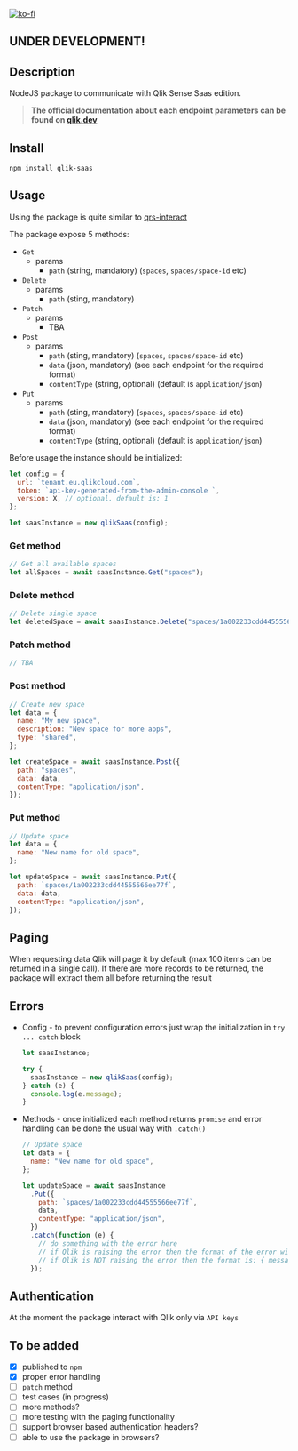 [![ko-fi](https://www.ko-fi.com/img/githubbutton_sm.svg)](https://ko-fi.com/T6T0148ZP)

## **UNDER DEVELOPMENT!**

## Description

NodeJS package to communicate with Qlik Sense Saas edition.

> **The official documentation about each endpoint parameters can be found on [qlik.dev](https://qlik.dev/apis#rest)**

## Install

`npm install qlik-saas`

## Usage

Using the package is quite similar to [qrs-interact](https://github.com/jparis/qrs-interact)

The package expose 5 methods:

- `Get`
  - params
    - `path` (string, mandatory) (`spaces`, `spaces/space-id` etc)
- `Delete`
  - params
    - `path` (sting, mandatory)
- `Patch`
  - params
    - TBA
- `Post`
  - params
    - `path` (sting, mandatory) (`spaces`, `spaces/space-id` etc)
    - `data` (json, mandatory) (see each endpoint for the required format)
    - `contentType` (string, optional) (default is `application/json`)
- `Put`
  - params
    - `path` (sting, mandatory) (`spaces`, `spaces/space-id` etc)
    - `data` (json, mandatory) (see each endpoint for the required format)
    - `contentType` (string, optional) (default is `application/json`)

Before usage the instance should be initialized:

```javascript
let config = {
  url: `tenant.eu.qlikcloud.com`,
  token: `api-key-generated-from-the-admin-console `,
  version: X, // optional. default is: 1
};

let saasInstance = new qlikSaas(config);
```

### Get method

```javascript
// Get all available spaces
let allSpaces = await saasInstance.Get("spaces");
```

### Delete method

```javascript
// Delete single space
let deletedSpace = await saasInstance.Delete("spaces/1a002233cdd44555566ee77f");
```

### Patch method

```javascript
// TBA
```

### Post method

```javascript
// Create new space
let data = {
  name: "My new space",
  description: "New space for more apps",
  type: "shared",
};

let createSpace = await saasInstance.Post({
  path: "spaces",
  data: data,
  contentType: "application/json",
});
```

### Put method

```javascript
// Update space
let data = {
  name: "New name for old space",
};

let updateSpace = await saasInstance.Put({
  path: `spaces/1a002233cdd44555566ee77f`,
  data: data,
  contentType: "application/json",
});
```

## Paging

When requesting data Qlik will page it by default (max 100 items can be returned in a single call). If there are more records to be returned, the package will extract them all before returning the result

## Errors

- Config - to prevent configuration errors just wrap the initialization in `try ... catch` block

  ```javascript
  let saasInstance;

  try {
    saasInstance = new qlikSaas(config);
  } catch (e) {
    console.log(e.message);
  }
  ```

- Methods - once initialized each method returns `promise` and error handling can be done the usual way with `.catch()`

  ```javascript
  // Update space
  let data = {
    name: "New name for old space",
  };

  let updateSpace = await saasInstance
    .Put({
      path: `spaces/1a002233cdd44555566ee77f`,
      data,
      contentType: "application/json",
    })
    .catch(function (e) {
      // do something with the error here
      // if Qlik is raising the error then the format of the error will be { status: XXX, statusText: XXXXY, message: XXXXXXX }
      // if Qlik is NOT raising the error then the format is: { message: XXXXXXX } (no status)
    });
  ```

## Authentication

At the moment the package interact with Qlik only via `API keys`

## To be added

- [x] published to `npm`
- [x] proper error handling
- [ ] `patch` method
- [ ] test cases (in progress)
- [ ] more methods?
- [ ] more testing with the paging functionality
- [ ] support browser based authentication headers?
- [ ] able to use the package in browsers?
